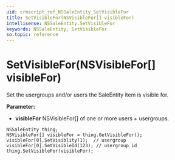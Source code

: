 ```yaml
---
uid: crmscript_ref_NSSaleEntity_SetVisibleFor
title: SetVisibleFor(NSVisibleFor[] visibleFor)
intellisense: NSSaleEntity.SetVisibleFor
keywords: NSSaleEntity, SetVisibleFor
so.topic: reference
---
```


# SetVisibleFor(NSVisibleFor[] visibleFor)

Set the usergroups and/or users the SaleEntity item is visible for.

**Parameter:** 
* **visibleFor** NSVisibleFor[] of one or more users + usergroups.

```crmscript
NSSaleEntity thing;
NSVisibleFor[] visibleFor = thing.GetVisibleFor();
visibleFor[0].SetVisiblity(1);  // usergroup
visibleFor[0].SetVisibleId(123); // usergroup id
thing.SetVisibleFor(visibleFor);
```

